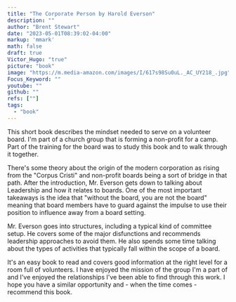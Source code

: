 ```yaml
---
title: "The Corporate Person by Harold Everson"
description: ""
author: "Brent Stewart"
date: "2023-05-01T08:39:02-04:00"
markup: 'mmark'
math: false
draft: true
Victor_Hugo: "true"
picture: "book"
image: "https://m.media-amazon.com/images/I/617s98Su0uL._AC_UY218_.jpg"
Focus_Keyword: ""
youtube: ""
github: ""
refs: [""]
tags:
  - "book"
---
```


This short book describes the mindset needed to serve on a volunteer board.  I'm part of a church group that is forming a non-profit for a camp.  Part of the training for the board was to study this book and to walk through it together.

There's some theory about the origin of the modern corporation as rising from the "Corpus Cristi" and non-profit boards being a sort of bridge in that path.  After the introduction, Mr. Everson gets down to talking about Leadership and how it relates to boards.  One of the most important takeaways is the idea that "without the board, you are not the board" meaning that board members have to guard against the impulse to use their position to influence away from a board setting.

Mr. Everson goes into structures, including a typical kind of committee setup.  He covers some of the major disfunctions and recommends leadership approaches to avoid them.  He also spends some time talking about the types of activities that typically fall within the scope of a board.

It's an easy book to read and covers good information at the right level for a room full of volunteers.  I have enjoyed the mission of the group I'm a part of and I've enjoyed the relationships I've been able to find through this work.  I hope you have a similar opportunity and - when the time comes - recommend this book.